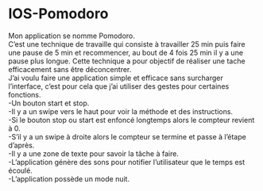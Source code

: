# IOS-Pomodoro

Mon application se nomme Pomodoro.<br>
C’est une technique de travaille qui consiste à travailler 25 min puis faire une pause de 5 min et recommencer, au bout de 4 fois 25 min il y a une pause plus longue. Cette technique a pour objectif de réaliser une tache efficacement sans être déconcentrer. <br>
J’ai voulu faire une application simple et efficace sans surcharger l’interface, c’est pour cela que j’ai utiliser des gestes pour certaines fonctions. <br>
-Un bouton start et stop. <br>
-Il y a un swipe vers le haut pour voir la méthode et des instructions. <br>
-Si le bouton stop ou start est enfoncé longtemps alors le compteur revient à 0. <br>
-S’il y a un swipe à droite alors le compteur se termine et passe à l’étape d’après. <br>
-Il y a une zone de texte pour savoir la tâche à faire. <br>
-L’application génère des sons pour notifier l’utilisateur que le temps est écoulé. <br>
-L’application possède un mode nuit. <br>
